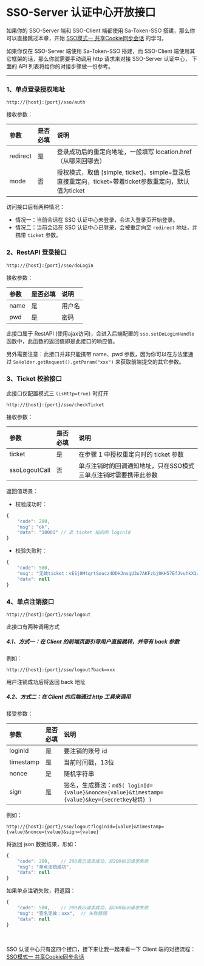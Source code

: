 # SSO-Server 认证中心开放接口

如果你的 SSO-Server 端和 SSO-Client 端都使用 Sa-Token-SSO 搭建，那么你可以直接跳过本章，开始 [SSO模式一 共享Cookie同步会话](/sso/sso-type1) 的学习。

如果你仅在 SSO-Server 端使用 Sa-Token-SSO 搭建，而 SSO-Client 端使用其它框架的话，那么你就需要手动调用 http 请求来对接 SSO-Server 认证中心，
下面的 API 列表将给你的对接步骤做一份参考。

--- 


### 1、单点登录授权地址
``` url
http://{host}:{port}/sso/auth
```

接收参数：

| 参数			| 是否必填	| 说明																|
| :--------		| :--------	| :--------															|
| redirect		| 是		| 登录成功后的重定向地址，一般填写 location.href（从哪来回哪去）							|
| mode			| 否		| 授权模式，取值 [simple, ticket]，simple=登录后直接重定向，ticket=带着ticket参数重定向，默认值为ticket			|

访问接口后有两种情况：
- 情况一：当前会话在 SSO 认证中心未登录，会进入登录页开始登录。
- 情况二：当前会话在 SSO 认证中心已登录，会被重定向至 `redirect` 地址，并携带 `ticket` 参数。


### 2、RestAPI 登录接口
``` url
http://{host}:{port}/sso/doLogin
```

接收参数：

| 参数			| 是否必填	| 说明													|
| :--------		| :--------	| :--------												|
| name			| 是		| 用户名  |
| pwd			| 是		| 密码	 |

此接口属于 RestAPI (使用ajax访问)，会进入后端配置的 `sso.setDoLoginHandle` 函数中，此函数的返回值即是此接口的响应值。

另外需要注意：此接口并非只能携带 name、pwd 参数，因为你可以在方法里通过 `SaHolder.getRequest().getParam("xxx")` 来获取前端提交的其它参数。 


### 3、Ticket 校验接口
此接口仅配置模式三 `(isHttp=true)` 时打开 

``` url
http://{host}:{port}/sso/checkTicket
```

接收参数：

| 参数			| 是否必填	| 说明													|
| :--------		| :--------	| :--------												|
| ticket		| 是		| 在步骤 1 中授权重定向时的 ticket 参数 						|
| ssoLogoutCall	| 否		| 单点注销时的回调通知地址，只在SSO模式三单点注销时需要携带此参数|

返回值场景：
- 校验成功时：

``` js
{
    "code": 200,
    "msg": "ok",
    "data": "10001"	// 此 ticket 指向的 loginId
}
```

- 校验失败时：

``` js
{
    "code": 500,
    "msg": "无效ticket：vESj0MtqrtSoucz4DDHJnsqU3u7AKFzbj0KH57EfJvuhkX1uAH23DuNrMYSjTnEq",
    "data": null
}
```


### 4、单点注销接口
``` url
http://{host}:{port}/sso/logout         
```

此接口有两种调用方式

##### 4.1、方式一：在 Client 的前端页面引导用户直接跳转，并带有 back 参数 
例如：

``` url
http://{host}:{port}/sso/logout?back=xxx
```
用户注销成功后将返回 back 地址 

##### 4.2、方式二：在 Client 的后端通过 http 工具来调用

接受参数：

| 参数			| 是否必填	| 说明											|
| :--------		| :--------	| :--------										|
| loginId		| 是		| 要注销的账号 id			 					|
| timestamp		| 是		| 当前时间戳，13位									|
| nonce			| 是		| 随机字符串										|
| sign			| 是		| 签名，生成算法：`md5( loginId={value}&nonce={value}&timestamp={value}&key={secretkey秘钥} )`							|

例如：
``` url
http://{host}:{port}/sso/logout?loginId={value}&timestamp={value}&nonce={value}&sign={value}
```

将返回 json 数据结果，形如：

``` js
{
    "code": 200,    // 200表示请求成功，非200标识请求失败
    "msg": "单点注销成功",
    "data": null
}
```

如果单点注销失败，将返回：

``` js
{
    "code": 500,    // 200表示请求成功，非200标识请求失败
    "msg": "签名无效：xxx",	// 失败原因 
    "data": null
}
```


<br>

SSO 认证中心只有这四个接口，接下来让我一起来看一下 Client 端的对接流程：[SSO模式一 共享Cookie同步会话](/sso/sso-type1) 











